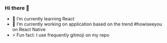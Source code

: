 ### Hi there 👋

- 🌱 I’m currently learning React 
- 🔭 I’m currently working on application based on the trend #howiseeyou on React Native 
- ⚡ Fun fact: I use frequently gitmoji on my repo 

<!--
**Theia01/theia01** is a ✨ _special_ ✨ repository because its `README.md` (this file) appears on your GitHub profile.

Here are some ideas to get you started:

- 🔭 I’m currently working on ...
- 🌱 I’m currently learning ...
- 👯 I’m looking to collaborate on ...
- 🤔 I’m looking for help with ...
- 💬 Ask me about ...
- 📫 How to reach me: ...
- 😄 Pronouns: ...
- ⚡ Fun fact: ...
-->
